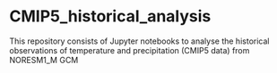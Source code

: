 # CMIP5_historical_analysis
This repository consists of Jupyter notebooks to analyse the historical observations of temperature and precipitation (CMIP5 data) from NORESM1_M GCM
